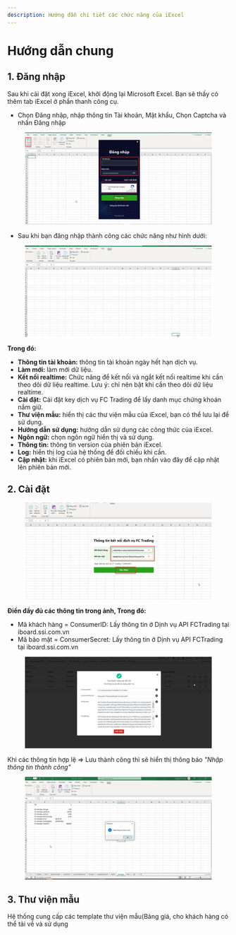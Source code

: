 ```yaml
---
description: Hướng dẫn chi tiết các chức năng của iExcel
---
```


# Hướng dẫn chung

## 1. Đăng nhập

Sau khi cài đặt xong iExcel, khởi động lại Microsoft Excel. Bạn sẽ thấy có thêm tab iExcel ở phần thanh công cụ.

* Chọn Đăng nhập, nhập thông tin Tài khoản, Mật khẩu, Chọn Captcha và nhấn Đăng nhập&#x20;

<figure><img src="../.gitbook/assets/Login 1.png" alt=""><figcaption></figcaption></figure>

* Sau khi bạn đăng nhập thành công các chức năng như hình dưới:

<figure><img src="../.gitbook/assets/Login 2.png" alt=""><figcaption></figcaption></figure>

**Trong đó:**

* **Thông tin tài khoản:** thông tin tài khoản ngày hết hạn dịch vụ.
* **Làm mới:** làm mới dữ liệu.
* **Kết nối realtime:** Chức năng để kết nối và ngắt kết nối realtime khi cần theo dõi dữ liệu realtime. Lưu ý: chỉ nên bật khi cần theo dõi dữ liệu realtime.
* **Cài đặt:** Cài đặt key dịch vụ FC Trading để lấy danh mục chứng khoán nắm giữ.
* **Thư viện mẫu:** hiển thị các thư viện mẫu của iExcel, bạn có thể lưu lại để sử dụng.
* **Hướng dẫn sử dụng:** hướng dẫn sử dụng các công thức của iExcel.
* **Ngôn ngữ:** chọn ngôn ngữ hiển thị và sử dụng.
* **Thông tin:** thông tin version của phiên bản iExcel.
* **Log:** hiển thị log của hệ thống để đối chiếu khi cần.
* **Cập nhật:** khi iExcel có phiên bản mới, bạn nhấn vào đây để cập nhật lên phiên bản mới.

## 2. Cài đặt

<figure><img src="../.gitbook/assets/Cai dat_FCTrading 3.png" alt=""><figcaption></figcaption></figure>

**Điền đầy đủ các thông tin trong ảnh, Trong đó:**

* Mã khách hàng = ConsumerID: Lấy thông tin ở Dịnh vụ API FCTrading tại iboard.ssi.com.vn
* Mã bảo mật = ConsumerSecret: Lấy thông tin ở Dịnh vụ API FCTrading tại iboard.ssi.com.vn

<figure><img src="../.gitbook/assets/Cai dat_FCTrading 1.png" alt=""><figcaption></figcaption></figure>

Khi các thông tin hợp lệ => Lưu thành công thì sẽ hiển thị thông báo _"Nhập thông tin thành công"_

<figure><img src="../.gitbook/assets/Cai dat_FCTrading 2.png" alt=""><figcaption></figcaption></figure>

## 3. Thư viện mẫu

Hệ thống cung cấp các template thư viện mẫu(Bảng giá,  cho khách hàng có thể tải về và sử dụng
